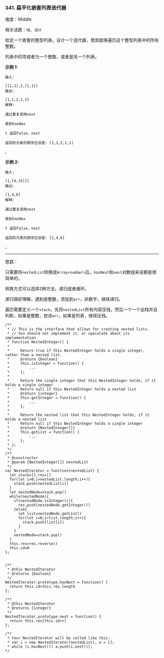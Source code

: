 ### 341. 扁平化嵌套列表迭代器

难度：Middle

相关话题：`栈`、`设计`

给定一个嵌套的整型列表。设计一个迭代器，使其能够遍历这个整型列表中的所有整数。



列表中的项或者为一个整数，或者是另一个列表。



**示例 1:** 





```
输入:

[[1,1],2,[1,1]]
输出:

[1,1,2,1,1]
解释:

通过重复调用next

直到hasNex

t 返回false，next

返回的元素的顺序应该是: [1,1,2,1,1]

。
```


**示例 2:** 





```
输入:

[1,[4,[6]]]
输出:

[1,4,6]
解释:

通过重复调用next

直到hasNex

t 返回false，next

返回的元素的顺序应该是: [1,4,6]

。

```



-----

思路：

只需要将`nestedList`转换成`Array<number>`后，`hasNext`和`next`对数组来说都是很简单的。

转换方式可以选择2种方法，递归或者循环。

递归很好理解，遇到是整数，添加到`arr`，非数字，继续递归。

遍历需要定义一个`stack`，先将`nestedList`所有内容压栈，然后一个一个出栈并且判断，如果是整数，放进`arr`，如果是列表，继续压栈。


```
/**
 * // This is the interface that allows for creating nested lists.
 * // You should not implement it, or speculate about its implementation
 * function NestedInteger() {
 *
 *     Return true if this NestedInteger holds a single integer, rather than a nested list.
 *     @return {boolean}
 *     this.isInteger = function() {
 *         ...
 *     };
 *
 *     Return the single integer that this NestedInteger holds, if it holds a single integer
 *     Return null if this NestedInteger holds a nested list
 *     @return {integer}
 *     this.getInteger = function() {
 *         ...
 *     };
 *
 *     Return the nested list that this NestedInteger holds, if it holds a nested list
 *     Return null if this NestedInteger holds a single integer
 *     @return {NestedInteger[]}
 *     this.getList = function() {
 *         ...
 *     };
 * };
 */
/**
 * @constructor
 * @param {NestedInteger[]} nestedList
 */
var NestedIterator = function(nestedList) {
  let stack=[],res=[]
  for(let i=0;i<nestedList.length;i++){
    stack.push(nestedList[i])
  }
  let nestedNode=stack.pop()
  while(nestedNode){
    if(nestedNode.isInteger()){
      res.push(nestedNode.getInteger())
    }else{
      let list=nestedNode.getList()
      for(let i=0;i<list.length;i++){
        stack.push(list[i])
      }      
    }
    nestedNode=stack.pop()
  }
  this.res=res.reverse()
  this.id=0
};


/**
 * @this NestedIterator
 * @returns {boolean}
 */
NestedIterator.prototype.hasNext = function() {
  return this.id<this.res.length
};

/**
 * @this NestedIterator
 * @returns {integer}
 */
NestedIterator.prototype.next = function() {
  return this.res[this.id++]
};

/**
 * Your NestedIterator will be called like this:
 * var i = new NestedIterator(nestedList), a = [];
 * while (i.hasNext()) a.push(i.next());
*/



```


